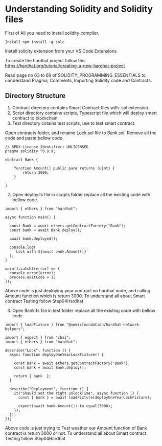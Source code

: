 # Understanding Solidity and Solidity files

First of All you need to install solidity compiler.
```
Install npm install -g solc
```

Install solidity extension from your VS Code Extensions.

To create the hardhat project follow this https://hardhat.org/tutorial/creating-a-new-hardhat-project


Read page no 63 to 66 of SOLIDITY_PROGRAMMING_ESSENTIALS to unnderstand Pragma, Comments, Importing Solidity code and Contracts.

## Directory Structure

1. Contract directory contains Smart Contract files with .sol extension.
2. Script directory contains scripts, Typescript file which will deploy smart contract to blockchain.
3. Test directory cotains test scripts, use to test smart contract.

Open contracts folder, and rename Lock.sol file to Bank.sol. Remove all the code and paste bellow code.
```
// SPDX-License-Identifier: UNLICENSED
pragma solidity ^0.8.9;

contract Bank {

    function Amount() public pure returns (uint) {
        return 3000;
    }

}
```
2. Open deploy.ts file in scripts folder replace all the existing code with bellow code.
```
import { ethers } from "hardhat";

async function main() {

  const Bank = await ethers.getContractFactory("Bank");
  const bank = await Bank.deploy();

  await bank.deployed();

  console.log(
    `Lock with ${await bank.Amount()}`
  );
}

main().catch((error) => {
  console.error(error);
  process.exitCode = 1;
});

```
Above code is just deploying your contract on hardhat node, and calling Amount function which is return 3000.
To understand all about Smart contract Testing follow Step04Hardhat

3. Open Bank.ts file in test folder replace all the existing code with bellow code.

```
import { loadFixture } from "@nomicfoundation/hardhat-network-helpers";

import { expect } from "chai";
import { ethers } from "hardhat";

describe("Lock", function () {
  async function deployOneYearLockFixture() {

    const Bank = await ethers.getContractFactory("Bank");
    const bank = await Bank.deploy();

    return { bank  };
  }

  describe("Deployment", function () {
    it("Should set the right unlockTime", async function () {
      const { bank } = await loadFixture(deployOneYearLockFixture);

      expect(await bank.Amount()).to.equal(3000);
    });
  });
});
```
Above code is just trying to Test weather our Amount function of Bank contract is return 3000 or not.
To understand all about Smart contract Testing follow Step04Hardhat

